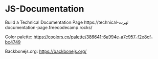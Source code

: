 # JS-Documentation
Build a Technical Documentation Page
https://technical-لهرث documentation-page.freecodecamp.rocks/

Color palette: https://coolors.co/palette/386641-6a994e-a7c957-f2e8cf-bc4749

Backbonejs.org: https://backbonejs.org/